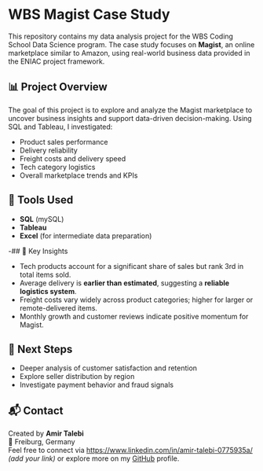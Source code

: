 # WBS Magist Case Study

This repository contains my data analysis project for the WBS Coding School Data Science program. The case study focuses on **Magist**, an online marketplace similar to Amazon, using real-world business data provided in the ENIAC project framework.

## 📊 Project Overview

The goal of this project is to explore and analyze the Magist marketplace to uncover business insights and support data-driven decision-making. Using SQL and Tableau, I investigated:

- Product sales performance
- Delivery reliability
- Freight costs and delivery speed
- Tech category logistics
- Overall marketplace trends and KPIs

## 🔧 Tools Used

- **SQL** (mySQL)
- **Tableau**
- **Excel** (for intermediate data preparation)
  
-## 🧠 Key Insights

- Tech products account for a significant share of sales but rank 3rd in total items sold.
- Average delivery is **earlier than estimated**, suggesting a **reliable logistics system**.
- Freight costs vary widely across product categories; higher for larger or remote-delivered items.
- Monthly growth and customer reviews indicate positive momentum for Magist.

## 📌 Next Steps

- Deeper analysis of customer satisfaction and retention
- Explore seller distribution by region
- Investigate payment behavior and fraud signals

## 📬 Contact

Created by **Amir Talebi**  
📍 Freiburg, Germany  
Feel free to connect via https://www.linkedin.com/in/amir-talebi-0775935a/  *(add your link)* or explore more on my [GitHub](https://github.com) profile. 
